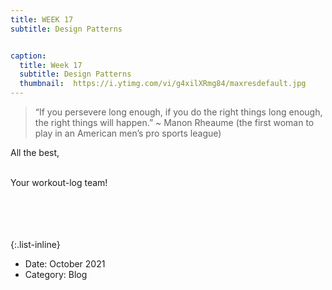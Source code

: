 ```yaml
---
title: WEEK 17
subtitle: Design Patterns


caption:
  title: Week 17
  subtitle: Design Patterns
  thumbnail:  https://i.ytimg.com/vi/g4xilXRmg84/maxresdefault.jpg
---
```


> “If you persevere long enough, if you do the right things long enough, the right things will happen.” ~ Manon Rheaume (the first woman to play in an American men’s pro sports league)


<div align="left">



All the best,<br><br>

Your workout-log team!<br><br><br><br><br>

</div>


{:.list-inline}
- Date: October 2021
- Category: Blog
